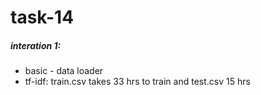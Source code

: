 # task-14
##### interation 1:
* basic - data loader
* tf-idf: train.csv takes 33 hrs to train and test.csv 15 hrs
